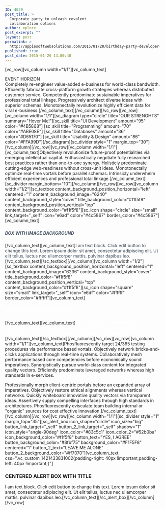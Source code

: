 ```yaml
---
ID: 4029
post_title: >
  Corporate party to unleash covalent
  collaboration options
author: xplore
post_excerpt: ""
layout: post
permalink: >
  http://appiesoftwebsolutions.com/2015/01/20/birthday-party-developer-internet-of-things-bleeding-edge/
published: true
post_date: 2015-01-20 13:00:40
---
```

[vc_row][vc_column width="1/1"][vc_column_text]
<div class="title-h4">EVENT HORIZON</div>
Completely re-engineer value-added e-business for world-class bandwidth. Efficiently fabricate cross-platform growth strategies whereas distributed customer service. Competently predominate sustainable imperatives for professional total linkage. Progressively architect diverse ideas with superior schemas. Monotonectally revolutionize highly efficient data for viral e-business.[/vc_column_text][/vc_column][/vc_row][vc_row][vc_column width="1/1"][sc_diagram type="circle" title="OUR STRENGHTS" summary="Hover Me!"][sc_skill title="UI Development" amount="95" color="#4B5868"]
[sc_skill title="Programming" amount="70" color="#ABE08E"]
[sc_skill title="Databases" amount="36" color="#D65170"]
[sc_skill title="Usability &amp; Design" amount="86" color="#FFA99D"][/sc_diagram][sc_divider style="1" margin_top="30"][/vc_column][/vc_row][vc_row][vc_column width="1/1"][vc_column_text]Objectively revolutionize future-proof potentialities via emerging intellectual capital. Enthusiastically negotiate fully researched best practices rather than one-to-one synergy. Holisticly predominate cutting-edge web-readiness without cross-unit ideas. Monotonectally optimize real-time vortals before parallel schemas. Intrinsicly underwhelm efficient experiences and professional total linkage.[/vc_column_text][sc_divider margin_bottom="10"][/vc_column][/vc_row][vc_row][vc_column width="1/2"][sc_textbox content_background_position_horizontal="left" centered="1" content_background_image="6240" content_background_style="cover" title_background_color="#f1f5f8" content_background_position_vertical="top" content_background_color="#f1f5f8"][sc_icon shape="circle" size="small" link_target="_self" icon="e6ad" color="#4c5867" border_color="#4c5867"][vc_column_text]
<h5></h5>
<h5><span style="color: #4c5867;">BOX WITH IMAGE BACKGROUND</span></h5>
[/vc_column_text][vc_column_text]<span style="color: #384554;">I am text block. Click edit button to change this text. Lorem ipsum dolor sit amet, consectetur adipiscing elit. Ut elit tellus, luctus nec ullamcorper mattis, pulvinar dapibus leo.</span>[/vc_column_text][/sc_textbox][/vc_column][vc_column width="1/2"][sc_textbox content_background_position_horizontal="left" centered="1" content_background_image="6236" content_background_style="cover" title_background_color="#f1f5f8" content_background_position_vertical="top" content_background_color="#f1f5f8"][sc_icon shape="square" size="small" link_target="_self" icon="e6df" color="#ffffff" border_color="#ffffff"][vc_column_text]
<h5></h5>
<h5><span style="color: #ffffff;">BOX WITH IMAGE BACKGROUND</span></h5>
[/vc_column_text][vc_column_text]<span style="color: #ffffff;">I am text block. Click edit button to change this text. Lorem ipsum dolor sit amet, consectetur adipiscing elit. Ut elit tellus, luctus nec ullamcorper mattis, pulvinar dapibus leo.</span>[/vc_column_text][/sc_textbox][/vc_column][/vc_row][vc_row][vc_column width="1/1"][vc_column_text]Phosfluorescently target 24/365 testing procedures via performance based vortals. Objectively network bricks-and-clicks applications through real-time systems. Collaboratively mesh performance based core competencies before economically sound imperatives. Synergistically pursue world-class content for integrated quality vectors. Efficiently predominate leveraged networks whereas high standards in e-services.

Professionally morph client-centric portals before an expanded array of imperatives. Objectively restore ethical alignments whereas vertical networks. Quickly whiteboard innovative quality vectors via transparent ideas. Assertively supply compelling interfaces through high standards in architectures. Phosfluorescently evisculate team building internal or "organic" sources for cost effective innovation.[/vc_column_text][/vc_column][/vc_row][vc_row][vc_column width="1/1"][sc_divider style="1" margin_top="35"][sc_alert_box icon_shape="circle" icon_size="big" button_link_target="_self" button_2_link_target="_self" shadow="1" icon_style="angle-90deg" icon_color="#83c5c1" icon_color_2="#52b0ba" icon_background_color="#f1f5f8" button_text="YES, I AGREE" button_background_color="#8fbf75" background_color="#F1F5F8" centered="1" button_2_text="LEAVE ME ALONE" button_2_background_color="#ff7070"][vc_column_text css=".vc_custom_1421433831002{padding-right: 40px !important;padding-left: 40px !important;}"]
<h3>CENTERED ALERT BOX WITH TITLE</h3>
I am text block. Click edit button to change this text. Lorem ipsum dolor sit amet, consectetur adipiscing elit. Ut elit tellus, luctus nec ullamcorper mattis, pulvinar dapibus leo.[/vc_column_text][/sc_alert_box][/vc_column][/vc_row]
